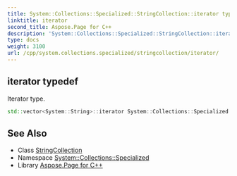 ```yaml
---
title: System::Collections::Specialized::StringCollection::iterator typedef
linktitle: iterator
second_title: Aspose.Page for C++
description: 'System::Collections::Specialized::StringCollection::iterator typedef. Iterator type in C++.'
type: docs
weight: 3100
url: /cpp/system.collections.specialized/stringcollection/iterator/
---
```

## iterator typedef


Iterator type.

```cpp
std::vector<System::String>::iterator System::Collections::Specialized::StringCollection::iterator
```

## See Also

* Class [StringCollection](../)
* Namespace [System::Collections::Specialized](../../)
* Library [Aspose.Page for C++](../../../)
